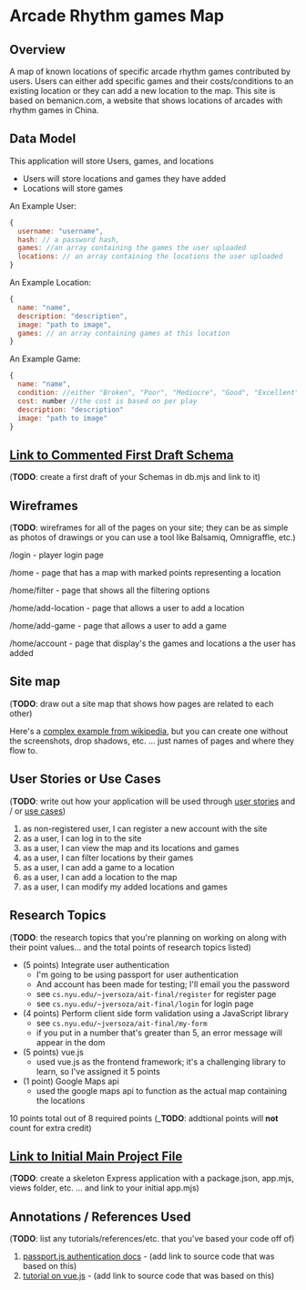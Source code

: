 # Arcade Rhythm games Map

## Overview

A map of known locations of specific arcade rhythm games contributed by users.
Users can either add specific games and their costs/conditions to an existing location or 
they can add a new location to the map.
This site is based on bemanicn.com, a website that shows locations of arcades with rhythm games in China.

## Data Model

This application will store Users, games, and locations

* Users will store locations and games they have added
* Locations will store games

An Example User:

```javascript
{
  username: "username",
  hash: // a password hash,
  games: //an array containing the games the user uploaded
  locations: // an array containing the locations the user uploaded
}
```

An Example Location:

```javascript
{
  name: "name",
  description: "description",
  image: "path to image",
  games: // an array containing games at this location
}
```

An Example Game:

```javascript
{
  name: "name",
  condition: //either "Broken", "Poor", "Mediocre", "Good", "Excellent", and "Perfect",
  cost: number //the cost is based on per play
  description: "description"
  image: "path to image"
}
```


## [Link to Commented First Draft Schema](db.mjs) 

(__TODO__: create a first draft of your Schemas in db.mjs and link to it)

## Wireframes

(__TODO__: wireframes for all of the pages on your site; they can be as simple as photos of drawings or you can use a tool like Balsamiq, Omnigraffle, etc.)

/login - player login page

/home - page that has a map with marked points representing a location

/home/filter - page that shows all the filtering options

/home/add-location - page that allows a user to add a location

/home/add-game - page that allows a user to add a game

/home/account - page that display's the games and locations a the user has added

## Site map

(__TODO__: draw out a site map that shows how pages are related to each other)

Here's a [complex example from wikipedia](https://upload.wikimedia.org/wikipedia/commons/2/20/Sitemap_google.jpg), but you can create one without the screenshots, drop shadows, etc. ... just names of pages and where they flow to.

## User Stories or Use Cases

(__TODO__: write out how your application will be used through [user stories](http://en.wikipedia.org/wiki/User_story#Format) and / or [use cases](https://en.wikipedia.org/wiki/Use_case))

1. as non-registered user, I can register a new account with the site
2. as a user, I can log in to the site
3. as a user, I can view the map and its locations and games
4. as a user, I can filter locations by their games
5. as a user, I can add a game to a location
6. as a user, I can add a location to the map
7. as a user, I can modify my added locations and games


## Research Topics

(__TODO__: the research topics that you're planning on working on along with their point values... and the total points of research topics listed)

* (5 points) Integrate user authentication
    * I'm going to be using passport for user authentication
    * And account has been made for testing; I'll email you the password
    * see <code>cs.nyu.edu/~jversoza/ait-final/register</code> for register page
    * see <code>cs.nyu.edu/~jversoza/ait-final/login</code> for login page
* (4 points) Perform client side form validation using a JavaScript library
    * see <code>cs.nyu.edu/~jversoza/ait-final/my-form</code>
    * if you put in a number that's greater than 5, an error message will appear in the dom
* (5 points) vue.js
    * used vue.js as the frontend framework; it's a challenging library to learn, so I've assigned it 5 points
* (1 point) Google Maps api
    * used the google maps api to function as the actual map containing the locations

10 points total out of 8 required points (___TODO__: addtional points will __not__ count for extra credit)


## [Link to Initial Main Project File](app.mjs) 

(__TODO__: create a skeleton Express application with a package.json, app.mjs, views folder, etc. ... and link to your initial app.mjs)

## Annotations / References Used

(__TODO__: list any tutorials/references/etc. that you've based your code off of)

1. [passport.js authentication docs](http://passportjs.org/docs) - (add link to source code that was based on this)
2. [tutorial on vue.js](https://vuejs.org/v2/guide/) - (add link to source code that was based on this)

